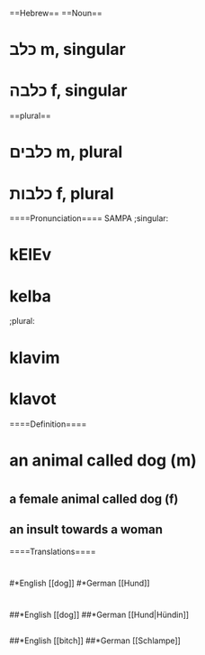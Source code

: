 ==Hebrew==
==Noun==
# כלב m, singular
# כלבה f, singular

==plural==
# כלבים m, plural
# כלבות f, plural

====Pronunciation====
SAMPA
;singular:
# kElEv
# kelba
;plural:
# klavim
#  klavot
 
====Definition====
# an animal called dog (m)
# 
## a female animal called dog (f)
## an insult towards a woman

====Translations====
# 
#*English [[dog]]
#*German [[Hund]]
# 
##
##*English [[dog]]
##*German [[Hund|Hündin]]
##
##*English [[bitch]]
##*German [[Schlampe]]